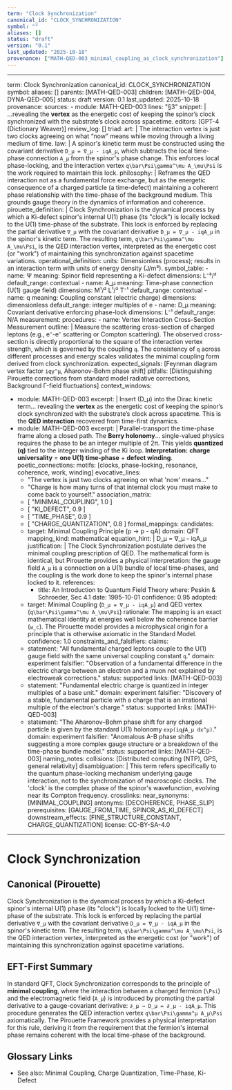 ```yaml
---
term: "Clock Synchronization"
canonical_id: "CLOCK_SYNCHRONIZATION"
symbol: ""
aliases: []
status: "draft"
version: "0.1"
last_updated: "2025-10-18"
provenance: ["MATH-QED-003_minimal_coupling_as_clock_synchronization"]
---
```


---
term: Clock Synchronization
canonical_id: CLOCK_SYNCHRONIZATION
symbol: 
aliases: []
parents: [MATH-QED-003]
children: [MATH-QED-004, DYNA-QED-005]
status: draft
version: 0.1
last_updated: 2025-10-18
provenance:
  sources:
    - module: MATH-QED-003
      lines: "§3"
      snippet: |
        ...revealing the **vertex** as the energetic cost of keeping the spinor’s clock synchronized with the substrate’s clock across spacetime.
  editors: [GPT-4 (Dictionary Weaver)]
  review_log: []
triad:
  art: |
    The interaction vertex is just two clocks agreeing on what “now” means while moving through a living medium of time.
  law: |
    A spinor's kinetic term must be constructed using the covariant derivative `D_μ = ∇_μ - iqA_μ`, which subtracts the local time-phase connection `A_μ` from the spinor's phase change. This enforces local phase-locking, and the interaction vertex `q\bar\Psi\gamma^\mu A_\mu\Psi` is the work required to maintain this lock.
  philosophy: |
    Reframes the QED interaction not as a fundamental force exchange, but as the energetic consequence of a charged particle (a time-defect) maintaining a coherent phase relationship with the time-phase of the background medium. This grounds gauge theory in the dynamics of information and coherence.
pirouette_definition: |
  Clock Synchronization is the dynamical process by which a Ki-defect spinor's internal U(1) phase (its "clock") is locally locked to the U(1) time-phase of the substrate. This lock is enforced by replacing the partial derivative `∇_μ` with the covariant derivative `D_μ = ∇_μ - iqA_μ` in the spinor's kinetic term. The resulting term, `q\bar\Psi\gamma^\mu A_\mu\Psi`, is the QED interaction vertex, interpreted as the energetic cost (or "work") of maintaining this synchronization against spacetime variations.
operational_definition:
  units: Dimensionless (process); results in an interaction term with units of energy density (J/m³).
  symbol_table:
    - name: Ψ
      meaning: Spinor field representing a Ki-defect
      dimensions: L⁻³/²
      default_range: contextual
    - name: A_μ
      meaning: Time-phase connection (U(1) gauge field)
      dimensions: M¹/² L¹/² T⁻¹
      default_range: contextual
    - name: q
      meaning: Coupling constant (electric charge)
      dimensions: dimensionless
      default_range: integer multiples of e
    - name: D_μ
      meaning: Covariant derivative enforcing phase-lock
      dimensions: L⁻¹
      default_range: N/A
  measurement:
    procedures:
      - name: Vertex Interaction Cross-Section Measurement
        outline: |
          Measure the scattering cross-section of charged leptons (e.g., e⁻-e⁻ scattering or Compton scattering). The observed cross-section is directly proportional to the square of the interaction vertex strength, which is governed by the coupling `q`. The consistency of `q` across different processes and energy scales validates the minimal coupling form derived from clock synchronization.
        expected_signals: [Feynman diagram vertex factor `iqγ^μ`, Aharonov-Bohm phase shift]
        pitfalls: [Distinguishing Pirouette corrections from standard model radiative corrections, Background Γ-field fluctuations]
context_windows:
  - module: MATH-QED-003
    excerpt: |
      Insert (D_μ) into the Dirac kinetic term... revealing the **vertex** as the energetic cost of keeping the spinor’s clock synchronized with the substrate’s clock across spacetime. This is the **QED interaction** recovered from time-first dynamics.
  - module: MATH-QED-003
    excerpt: |
      Parallel-transport the time-phase frame along a closed path. The **Berry holonomy**... single-valued physics requires the phase to be an integer multiple of 2π. This yields **quantized (q)** tied to the integer winding of the Ki loop. **Interpretation:** **charge universality** = **one U(1) time-phase** + **defect winding**.
poetic_connections:
  motifs: [clocks, phase-locking, resonance, coherence, work, winding]
  evocative_lines:
    - "The vertex is just two clocks agreeing on what 'now' means..."
    - "Charge is how many turns of that internal clock you must make to come back to yourself."
  association_matrix:
    - [ "MINIMAL_COUPLING", 1.0 ]
    - [ "KI_DEFECT", 0.9 ]
    - [ "TIME_PHASE", 0.9 ]
    - [ "CHARGE_QUANTIZATION", 0.8 ]
formal_mappings:
  candidates:
    - target: Minimal Coupling Principle (p → p - qA)
      domain: QFT
      mapping_kind: mathematical
      equation_hint: |
        D_μ = ∇_μ - iqA_μ
      justification: |
        The Clock Synchronization postulate derives the minimal coupling prescription of QED. The mathematical form is identical, but Pirouette provides a physical interpretation: the gauge field `A_μ` is a connection on a U(1) bundle of local time-phases, and the coupling is the work done to keep the spinor's internal phase locked to it.
      references:
        - title: An Introduction to Quantum Field Theory
          where: Peskin & Schroeder, Sec 4.1
          date: 1995-10-01
      confidence: 0.95
  adopted:
    - target: Minimal Coupling (`D_μ = ∇_μ - iqA_μ`) and QED vertex (`q\bar\Psi\gamma^\mu A_\mu\Psi`)
      rationale: The mapping is an exact mathematical identity at energies well below the coherence barrier (`ω_c`). The Pirouette model provides a microphysical origin for a principle that is otherwise axiomatic in the Standard Model.
      confidence: 1.0
constraints_and_falsifiers:
  claims:
    - statement: "All fundamental charged leptons couple to the U(1) gauge field with the same universal coupling constant `q`."
      domain: experiment
      falsifier: "Observation of a fundamental difference in the electric charge between an electron and a muon not explained by electroweak corrections."
      status: supported
      links: [MATH-QED-003]
    - statement: "Fundamental electric charge is quantized in integer multiples of a base unit."
      domain: experiment
      falsifier: "Discovery of a stable, fundamental particle with a charge that is an irrational multiple of the electron's charge."
      status: supported
      links: [MATH-QED-003]
    - statement: "The Aharonov–Bohm phase shift for any charged particle is given by the standard U(1) holonomy `exp(iq∮A_μ dx^μ)`."
      domain: experiment
      falsifier: "Anomalous A-B phase shifts suggesting a more complex gauge structure or a breakdown of the time-phase bundle model."
      status: supported
      links: [MATH-QED-003]
naming_notes:
  collisions: [Distributed computing (NTP), GPS, general relativity]
  disambiguation: |
    This term refers specifically to the quantum phase-locking mechanism underlying gauge interaction, not to the synchronization of macroscopic clocks. The 'clock' is the complex phase of the spinor's wavefunction, evolving near its Compton frequency.
crosslinks:
  near_synonyms: [MINIMAL_COUPLING]
  antonyms: [DECOHERENCE, PHASE_SLIP]
  prerequisites: [GAUGE_FROM_TIME, SPINOR_AS_KI_DEFECT]
  downstream_effects: [FINE_STRUCTURE_CONSTANT, CHARGE_QUANTIZATION]
license: CC-BY-SA-4.0
---

# Clock Synchronization

## Canonical (Pirouette)
Clock Synchronization is the dynamical process by which a Ki-defect spinor's internal U(1) phase (its "clock") is locally locked to the U(1) time-phase of the substrate. This lock is enforced by replacing the partial derivative `∇_μ` with the covariant derivative `D_μ = ∇_μ - iqA_μ` in the spinor's kinetic term. The resulting term, `q\bar\Psi\gamma^\mu A_\mu\Psi`, is the QED interaction vertex, interpreted as the energetic cost (or "work") of maintaining this synchronization against spacetime variations.

## EFT-First Summary
In standard QFT, Clock Synchronization corresponds to the principle of **minimal coupling**, where the interaction between a charged fermion (`\Psi`) and the electromagnetic field (`A_μ`) is introduced by promoting the partial derivative to a gauge-covariant derivative: `∂_μ → D_μ = ∂_μ - iqA_μ`. This procedure generates the QED interaction vertex `q\bar\Psi\gamma^μ A_μ\Psi` axiomatically. The Pirouette Framework provides a physical interpretation for this rule, deriving it from the requirement that the fermion's internal phase remains coherent with the local time-phase of the background.

## Glossary Links
- See also: Minimal Coupling, Charge Quantization, Time-Phase, Ki-Defect